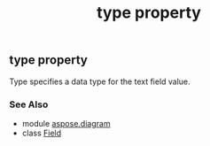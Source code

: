 ﻿---
title: type property
second_title: Aspose.Diagram for Python via .NET API References
description: 
type: docs
weight: 100
url: /python-net/aspose.diagram/field/type/
is_root: false
---

## type property


Type specifies a data type for the text field value.

### See Also
* module [aspose.diagram](../../)
* class [Field](/diagram/python-net/aspose.diagram/field)
